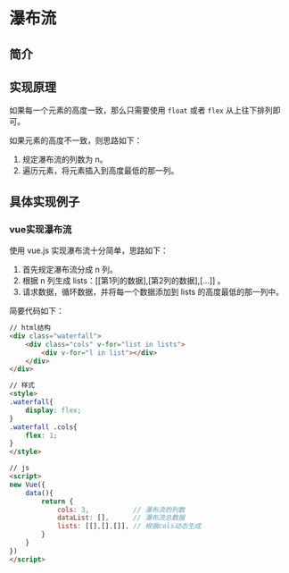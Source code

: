 # 瀑布流

## 简介

## 实现原理
如果每一个元素的高度一致，那么只需要使用 `float` 或者 `flex` 从上往下排列即可。

如果元素的高度不一致，则思路如下：
1. 规定瀑布流的列数为 n。
2. 遍历元素，将元素插入到高度最低的那一列。

## 具体实现例子

### vue实现瀑布流

使用 vue.js 实现瀑布流十分简单，思路如下：
1. 首先规定瀑布流分成 n 列。
1. 根据 n 列生成 lists：[[第1列的数据],[第2列的数据],[...]] 。
1. 请求数据，循环数据，并将每一个数据添加到 lists 的高度最低的那一列中。

简要代码如下：

```html
// html结构
<div class="waterfall">
    <div class="cols" v-for="list in lists">
        <div v-for="l in list"></div>
    </div>
</div>

// 样式
<style>
.waterfall{
    display: flex;
}
.waterfall .cols{
    flex: 1;
}
</style>

// js
<script>
new Vue({
    data(){
        return {
            cols: 3,           // 瀑布流的列数
            dataList: [],      // 瀑布流总数据
            lists: [[],[],[]], // 根据cols动态生成
        }
    }  
})
</script>
```

